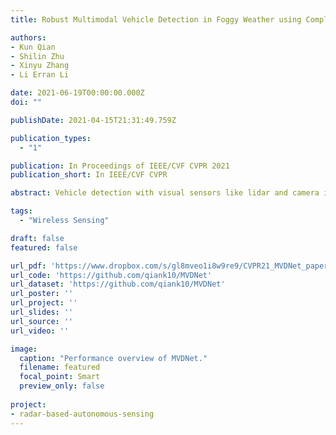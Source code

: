 ```yaml
---
title: Robust Multimodal Vehicle Detection in Foggy Weather using Complementary Lidar and Radar Signals

authors:
- Kun Qian
- Shilin Zhu
- Xinyu Zhang
- Li Erran Li

date: 2021-06-19T00:00:00.000Z
doi: ""

publishDate: 2021-04-15T21:31:49.759Z

publication_types:
  - "1"

publication: In Proceedings of IEEE/CVF CVPR 2021
publication_short: In IEEE/CVF CVPR

abstract: Vehicle detection with visual sensors like lidar and camera is one of the critical functions enabling autonomous driving. While they generate fine-grained point clouds or high-resolution images with rich information in good weather conditions, they fail in adverse weather (e.g., fog) where opaque particles distort lights and significantly reduce visibility. Thus, existing methods relying on lidar or camera experience significant performance degradation in rare but critical adverse weather conditions. To remedy this, we resort to exploiting complementary radar, which is less impacted by adverse weather and becomes prevalent on vehicles. In this paper, we present Multimodal Vehicle Detection Network (MVDNet), a two-stage deep fusion detector, which first generates proposals from two sensors and then fuses region-wise features between multimodal sensor streams to improve final detection results. To evaluate MVDNet, we create a procedurally generated training dataset based on the collected raw lidar and radar signals from the open-source Oxford Radar Robotcar. We show that the proposed MVDNet surpasses other state-of-the-art methods, notably in terms of Average Precision (AP), especially in adverse weather conditions. The code and data are available at https://github.com/qiank10/MVDNet.

tags:
  - "Wireless Sensing"

draft: false
featured: false

url_pdf: 'https://www.dropbox.com/s/gl8mveo1i8w9re9/CVPR21_MVDNet_paper.pdf?dl=0'
url_code: 'https://github.com/qiank10/MVDNet'
url_dataset: 'https://github.com/qiank10/MVDNet'
url_poster: ''
url_project: ''
url_slides: ''
url_source: ''
url_video: ''

image:
  caption: "Performance overview of MVDNet."
  filename: featured
  focal_point: Smart
  preview_only: false
  
project:
- radar-based-autonomous-sensing
---
```

